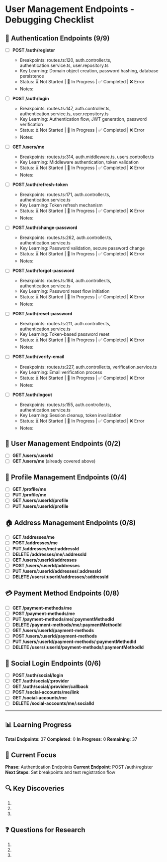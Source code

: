 # User Management Endpoints - Debugging Checklist

## 🔐 Authentication Endpoints (9/9)
- [ ] **POST /auth/register**
  - Breakpoints: routes.ts:120, auth.controller.ts, authentication.service.ts, user.repository.ts
  - Key Learning: Domain object creation, password hashing, database persistence
  - Status: ⏳ Not Started | 🔄 In Progress | ✅ Completed | ❌ Error
  - Notes:

- [ ] **POST /auth/login**
  - Breakpoints: routes.ts:147, auth.controller.ts, authentication.service.ts, user.repository.ts
  - Key Learning: Authentication flow, JWT generation, password verification
  - Status: ⏳ Not Started | 🔄 In Progress | ✅ Completed | ❌ Error
  - Notes:

- [ ] **GET /users/me**
  - Breakpoints: routes.ts:314, auth.middleware.ts, users.controller.ts
  - Key Learning: Middleware authentication, token validation
  - Status: ⏳ Not Started | 🔄 In Progress | ✅ Completed | ❌ Error
  - Notes:

- [ ] **POST /auth/refresh-token**
  - Breakpoints: routes.ts:171, auth.controller.ts, authentication.service.ts
  - Key Learning: Token refresh mechanism
  - Status: ⏳ Not Started | 🔄 In Progress | ✅ Completed | ❌ Error
  - Notes:

- [ ] **POST /auth/change-password**
  - Breakpoints: routes.ts:262, auth.controller.ts, authentication.service.ts
  - Key Learning: Password validation, secure password change
  - Status: ⏳ Not Started | 🔄 In Progress | ✅ Completed | ❌ Error
  - Notes:

- [ ] **POST /auth/forgot-password**
  - Breakpoints: routes.ts:194, auth.controller.ts, authentication.service.ts
  - Key Learning: Password reset flow initiation
  - Status: ⏳ Not Started | 🔄 In Progress | ✅ Completed | ❌ Error
  - Notes:

- [ ] **POST /auth/reset-password**
  - Breakpoints: routes.ts:211, auth.controller.ts, authentication.service.ts
  - Key Learning: Token-based password reset
  - Status: ⏳ Not Started | 🔄 In Progress | ✅ Completed | ❌ Error
  - Notes:

- [ ] **POST /auth/verify-email**
  - Breakpoints: routes.ts:227, auth.controller.ts, verification.service.ts
  - Key Learning: Email verification process
  - Status: ⏳ Not Started | 🔄 In Progress | ✅ Completed | ❌ Error
  - Notes:

- [ ] **POST /auth/logout**
  - Breakpoints: routes.ts:155, auth.controller.ts, authentication.service.ts
  - Key Learning: Session cleanup, token invalidation
  - Status: ⏳ Not Started | 🔄 In Progress | ✅ Completed | ❌ Error
  - Notes:

## 👤 User Management Endpoints (0/2)
- [ ] **GET /users/:userId**
- [ ] **GET /users/me** (already covered above)

## 📝 Profile Management Endpoints (0/4)
- [ ] **GET /profile/me**
- [ ] **PUT /profile/me**
- [ ] **GET /users/:userId/profile**
- [ ] **PUT /users/:userId/profile**

## 🏠 Address Management Endpoints (0/8)
- [ ] **GET /addresses/me**
- [ ] **POST /addresses/me**
- [ ] **PUT /addresses/me/:addressId**
- [ ] **DELETE /addresses/me/:addressId**
- [ ] **GET /users/:userId/addresses**
- [ ] **POST /users/:userId/addresses**
- [ ] **PUT /users/:userId/addresses/:addressId**
- [ ] **DELETE /users/:userId/addresses/:addressId**

## 💳 Payment Method Endpoints (0/8)
- [ ] **GET /payment-methods/me**
- [ ] **POST /payment-methods/me**
- [ ] **PUT /payment-methods/me/:paymentMethodId**
- [ ] **DELETE /payment-methods/me/:paymentMethodId**
- [ ] **GET /users/:userId/payment-methods**
- [ ] **POST /users/:userId/payment-methods**
- [ ] **PUT /users/:userId/payment-methods/:paymentMethodId**
- [ ] **DELETE /users/:userId/payment-methods/:paymentMethodId**

## 🔗 Social Login Endpoints (0/6)
- [ ] **POST /auth/social/login**
- [ ] **GET /auth/social/:provider**
- [ ] **GET /auth/social/:provider/callback**
- [ ] **POST /social-accounts/me/link**
- [ ] **GET /social-accounts/me**
- [ ] **DELETE /social-accounts/me/:socialId**

---

## 📊 Learning Progress
**Total Endpoints**: 37
**Completed**: 0
**In Progress**: 0
**Remaining**: 37

## 🎯 Current Focus
**Phase**: Authentication Endpoints
**Current Endpoint**: POST /auth/register
**Next Steps**: Set breakpoints and test registration flow

## 🔍 Key Discoveries
1.
2.
3.

## ❓ Questions for Research
1.
2.
3.